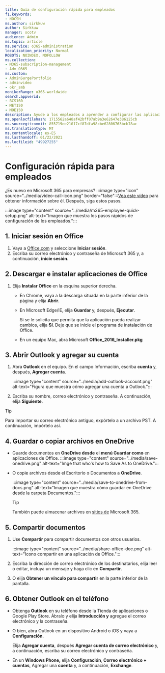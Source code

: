 ```yaml
---
title: Guía de configuración rápida para empleados
f1.keywords:
- NOCSH
ms.author: sirkkuw
author: Sirkkuw
manager: scotv
audience: Admin
ms.topic: article
ms.service: o365-administration
localization_priority: Normal
ROBOTS: NOINDEX, NOFOLLOW
ms.collection:
- M365-subscription-management
- Adm_O365
ms.custom:
- AdminSurgePortfolio
- adminvideo
- okr_smb
monikerRange: o365-worldwide
search.appverid:
- BCS160
- MET150
- MOE150
description: Ayude a los empleados a aprender a configurar las aplicaciones de Office que obtienen con Microsoft 365 Empresa Premium.
ms.openlocfilehash: 1715562a648af42bff07ab9a3e62647e386125cb
ms.sourcegitcommit: 855719ee21017cf87dfa98cbe62806763bcb78ac
ms.translationtype: MT
ms.contentlocale: es-ES
ms.lasthandoff: 01/22/2021
ms.locfileid: "49927255"
---
```

# <a name="employee-quick-setup"></a>Configuración rápida para empleados

¿Es nuevo en Microsoft 365 para empresas? :::image type="icon" source="../media/video-call-icon.png" border="false":::[Vea este vídeo](https://support.microsoft.com/office/d6466f0d-5d13-464a-adcb-00906ae87029) para obtener información sobre él. Después, siga estos pasos.

:::image type="content" source="../media/m365-employee-quick-setup.png" alt-text="Imagen que muestra los pasos rápidos de configuración de los empleados.":::

## <a name="1-sign-in-to-office"></a>1. Iniciar sesión en Office

1. Vaya a [Office.com](https://office.com) y seleccione **Iniciar sesión**.
1. Escriba su correo electrónico y contraseña de Microsoft 365 y, a continuación, **inicie sesión.**

## <a name="2-download-and-install-office-apps"></a>2. Descargar e instalar aplicaciones de Office

1. Elija **Instalar Office** en la esquina superior derecha.
    - En Chrome, vaya a la descarga situada en la parte inferior de la página y elija **Abrir**.
    - En Microsoft Edge/IE, elija **Guardar** y, después, **Ejecutar**.
    
        Si se le solicita que permita que la aplicación pueda realizar cambios, elija **Sí**. Deje que se inicie el programa de instalación de Office.
    - En un equipo Mac, abra Microsoft **Office_2016_Installer.pkg**

## <a name="3-open-outlook-and-add-your-account"></a>3. Abrir Outlook y agregar su cuenta

1. Abra **Outlook** en el equipo. En el campo Información, escriba **cuenta** y, después, **Agregar cuenta**.

    :::image type="content" source="../media/add-outlook-account.png" alt-text="Figura que muestra cómo agregar una cuenta a Outlook.":::

1. Escriba su nombre, correo electrónico y contraseña. A continuación, elija **Siguiente**.

> [!TIP]
> Para importar su correo electrónico antiguo, expórtelo a un archivo PST. A continuación, impórtelo así.

## <a name="4-save-or-copy-files-to-onedrive"></a>4. Guardar o copiar archivos en OneDrive

- Guarde documentos en **OneDrive desde** el **menú Guardar como** en aplicaciones de Office.
    :::image type="content" source="../media/save-onedrive.png" alt-text="Imge that who's how to Save As to OneDrive.":::

- O copie archivos desde el Escritorio o Documentos a **OneDrive**.

    :::image type="content" source="../media/save-to-onedrive-from-docs.png" alt-text="Imagen que muestra cómo guardar en OneDrive desde la carpeta Documentos.":::

    > [!TIP]
    > También puede almacenar archivos en [sitios de](https://support.microsoft.com/office/d18d21a0-1f9f-4f6c-ac45-d52afa0a4a2e) Microsoft 365.

## <a name="5-share-documents"></a>5. Compartir documentos

1. Use **Compartir** para compartir documentos con otros usuarios.

    :::image type="content" source="../media/share-office-doc.png" alt-text="Icono compartir en una aplicación de Office.":::

1. Escriba la dirección de correo electrónico de los destinatarios, elija leer o editar, incluya un mensaje y haga clic en **Compartir**.
1. O elija **Obtener un vínculo para compartir** en la parte inferior de la pantalla.

## <a name="6-get-outlook-on-your-phone"></a>6. Obtener Outlook en el teléfono

- Obtenga **Outlook** en su teléfono desde la Tienda de aplicaciones o Google Play Store. Ábralo y elija **Introducción y** agregue el correo electrónico y la contraseña.
- O bien, abra Outlook en un dispositivo Android o iOS y vaya a **Configuración**.

    Elija **Agregar cuenta**, después **Agregar cuenta de correo electrónico** y, a continuación, escriba su correo electrónico y contraseña.
- En un **Windows Phone,** elija **Configuración**, **Correo electrónico + cuentas**, Agregar una **cuenta** y, a continuación, **Exchange**.